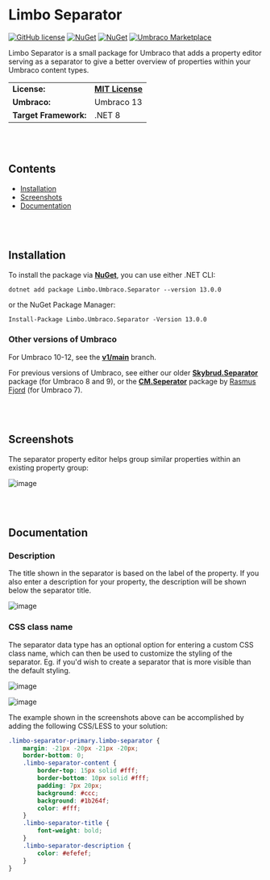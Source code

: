 # Limbo Separator

[![GitHub license](https://img.shields.io/badge/license-MIT-blue.svg)](LICENSE.md)
[![NuGet](https://img.shields.io/nuget/vpre/Limbo.Umbraco.Separator.svg)](https://www.nuget.org/packages/Limbo.Umbraco.Separator)
[![NuGet](https://img.shields.io/nuget/dt/Limbo.Umbraco.Separator.svg)](https://www.nuget.org/packages/Limbo.Umbraco.Separator)
[![Umbraco Marketplace](https://img.shields.io/badge/umbraco-marketplace-%233544B1)](https://marketplace.umbraco.com/package/limbo.umbraco.separator)

Limbo Separator is a small package for Umbraco that adds a property editor serving as a separator to give a better overview of properties within your Umbraco content types.

<table>
  <tr>
    <td><strong>License:</strong></td>
    <td><a href="./LICENSE.md"><strong>MIT License</strong></a></td>
  </tr>
  <tr>
    <td><strong>Umbraco:</strong></td>
    <td>Umbraco 13</td>
  </tr>
  <tr>
    <td><strong>Target Framework:</strong></td>
    <td>.NET 8</td>
  </tr>
</table>

<br /><br />

## Contents

- [Installation](#installation)
- [Screenshots](#screenshots)
- [Documentation](#documentation)

<br /><br />

## Installation

To install the package via [**NuGet**](https://www.nuget.org/packages/Limbo.Umbraco.Separator/13.0.0), you can use either .NET CLI:

```
dotnet add package Limbo.Umbraco.Separator --version 13.0.0
```

or the NuGet Package Manager:

```
Install-Package Limbo.Umbraco.Separator -Version 13.0.0
```

### Other versions of Umbraco

For Umbraco 10-12, see the [**v1/main**](https://github.com/limbo-works/Limbo.Umbraco.Separator/tree/v1/main) branch.

For previous versions of Umbraco, see either our older [**Skybrud.Separator**](https://github.com/skybrud/Skybrud.Separator) package (for Umbraco 8 and 9), or the [**CM.Seperator**](https://www.nuget.org/packages/CM.Seperator) package by [Rasmus Fjord](https://twitter.com/rasmusfjord?lang=da) (for Umbraco 7).

<br /><br />

## Screenshots

The separator property editor helps group similar properties within an existing property group:

![image](https://user-images.githubusercontent.com/3634580/84443532-1812ef80-ac40-11ea-8077-515c48015070.png)

[NuGetPackage]: https://www.nuget.org/packages/Limbo.Umbraco.Separator
[GitHubRelease]: https://github.com/limbo-works/Limbo.Umbraco.Separator/releases

<br /><br />

## Documentation

### Description

The title shown in the separator is based on the label of the property. If you also enter a description for your property, the description will be shown below the separator title.

![image](https://user-images.githubusercontent.com/3634580/174460208-1f2f4aed-8543-4e98-8878-ea947a8a6c0a.png)

### CSS class name

The separator data type has an optional option for entering a custom CSS class name, which can then be used to customize the styling of the separator. Eg. if you'd wish to create a separator that is more visible than the default styling.

![image](https://user-images.githubusercontent.com/3634580/174460243-7740377b-fca8-470b-8da9-b32cf00fe1a2.png)

![image](https://user-images.githubusercontent.com/3634580/174460227-16fdc933-92ca-4fc9-9bb5-ced462b26f81.png)

The example shown in the screenshots above can be accomplished by adding the following CSS/LESS to your solution:

```css
.limbo-separator-primary.limbo-separator {
    margin: -21px -20px -21px -20px;
    border-bottom: 0;
    .limbo-separator-content {
        border-top: 15px solid #fff;
        border-bottom: 10px solid #fff;
        padding: 7px 20px;
        background: #ccc;
        background: #1b264f;
        color: #fff;
    }
    .limbo-separator-title {
        font-weight: bold;
    }
    .limbo-separator-description {
        color: #efefef;
    }
}
```

